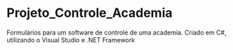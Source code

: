 # Projeto_Controle_Academia
Formulários para um software de controle de uma academia. Criado em C#, utilizando o Visual Studio e .NET Framework
